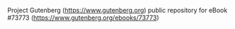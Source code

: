 Project Gutenberg (https://www.gutenberg.org) public repository for eBook #73773 (https://www.gutenberg.org/ebooks/73773)
